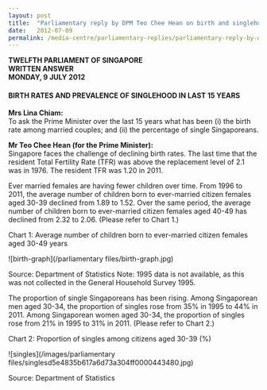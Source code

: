 ```yaml
---
layout: post
title:  "Parliamentary reply by DPM Teo Chee Hean on birth and singlehood rates"
date:   2012-07-09
permalink: /media-centre/parliamentary-replies/parliamentary-reply-by-dpm-teo-chee-hean-on-9-jul-2012
---
```


**TWELFTH PARLIAMENT OF SINGAPORE  
WRITTEN ANSWER  
MONDAY, 9 JULY 2012**
       
#### BIRTH RATES AND PREVALENCE OF SINGLEHOOD IN LAST 15 YEARS

**Mrs Lina Chiam:**  
To ask the Prime Minister over the last 15 years what has been (i) the birth rate among married couples; and (ii) the percentage of single Singaporeans.   

**Mr Teo Chee Hean (for the Prime Minister):**  
Singapore faces the challenge of declining birth rates. The last time that the resident Total Fertility Rate (TFR) was above the replacement level of 2.1 was in 1976. The resident TFR was 1.20 in 2011.

Ever married females are having fewer children over time. From 1996 to 2011, the average number of children born to ever-married citizen females aged 30-39 declined from 1.89 to 1.52. Over the same period, the average number of children born to ever-married citizen females aged 40-49 has declined from 2.32 to 2.06. (Please refer to Chart 1.)

Chart 1: Average number of children born to ever-married citizen females aged 30-49 years

![birth-graph](/parliamentary files/birth-graph.jpg)

Source: Department of Statistics 
Note: 1995 data is not available, as this was not collected in the General Household Survey 1995.

The proportion of single Singaporeans has been rising. Among Singaporean men aged 30-34, the proportion of singles rose from 35% in 1995 to 44% in 2011. Among Singaporean women aged 30-34, the proportion of singles rose from 21% in 1995 to 31% in 2011. (Please refer to Chart 2.)

Chart 2: Proportion of singles among citizens aged 30-39 (%)

![singles](/images/parliamentary files/singlesd5e4835b617a6d73a304ff0000443480.jpg)

Source: Department of Statistics
